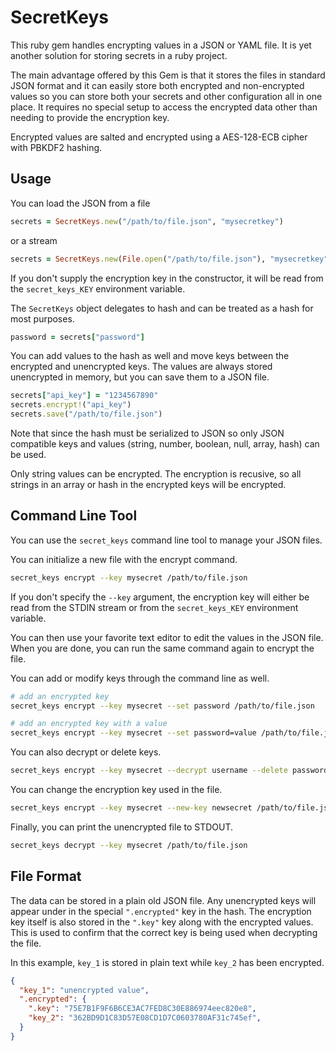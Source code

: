 # SecretKeys

This ruby gem handles encrypting values in a JSON or YAML file. It is yet another solution for storing secrets in a ruby project.

The main advantage offered by this Gem is that it stores the files in standard JSON format and it can easily store both encrypted and non-encrypted values so you can store both your secrets and other configuration all in one place. It requires no special setup to access the encrypted data other than needing to provide the encryption key.

Encrypted values are salted and encrypted using a AES-128-ECB cipher with PBKDF2 hashing.

## Usage

You can load the JSON from a file

```ruby
secrets = SecretKeys.new("/path/to/file.json", "mysecretkey")
```

or a stream

```ruby
secrets = SecretKeys.new(File.open("/path/to/file.json"), "mysecretkey")
```

If you don't supply the encryption key in the constructor, it will be read from the `secret_keys_KEY` environment variable.

The `SecretKeys` object delegates to hash and can be treated as a hash for most purposes.

```ruby
password = secrets["password"]
```

You can add values to the hash as well and move keys between the encrypted and unencrypted keys. The values are always stored unencrypted in memory, but you can save them to a JSON file.

```ruby
secrets["api_key"] = "1234567890"
secrets.encrypt!("api_key")
secrets.save("/path/to/file.json")
```

Note that since the hash must be serialized to JSON so only JSON compatible keys and values (string, number, boolean, null, array, hash) can be used.

Only string values can be encrypted. The encryption is recusive, so all strings in an array or hash in the encrypted keys will be encrypted.

## Command Line Tool

You can use the `secret_keys` command line tool to manage your JSON files.

You can initialize a new file with the encrypt command.

```bash
secret_keys encrypt --key mysecret /path/to/file.json
```

If you don't specify the `--key` argument, the encryption key will either be read from the STDIN stream or from the `secret_keys_KEY` environment variable.

You can then use your favorite text editor to edit the values in the JSON file. When you are done, you can run the same command again to encrypt the file.

You can add or modify keys through the command line as well.

```bash
# add an encrypted key
secret_keys encrypt --key mysecret --set password /path/to/file.json

# add an encrypted key with a value
secret_keys encrypt --key mysecret --set password=value /path/to/file.json
```

You can also decrypt or delete keys.

```bash
secret_keys encrypt --key mysecret --decrypt username --delete password /path/to/file.json
```

You can change the encryption key used in the file.

```bash
secret_keys encrypt --key mysecret --new-key newsecret /path/to/file.json
```

Finally, you can print the unencrypted file to STDOUT.

```bash
secret_keys decrypt --key mysecret /path/to/file.json
```

## File Format

The data can be stored in a plain old JSON file. Any unencrypted keys will appear under in the special `".encrypted"` key in the hash. The encryption key itself is also stored in the `".key"` key along with the encrypted values. This is used to confirm that the correct key is being used when decrypting the file.

In this example, `key_1` is stored in plain text while `key_2` has been encrypted.

```json
{
  "key_1": "unencrypted value",
  ".encrypted": {
    ".key": "75E7B1F9F6B6CE3AC7FED8C30E886974eec820e8",
    "key_2": "362BD9D1C83D57E08CD1D7C0603780AF31c745ef",
  }
}
```
